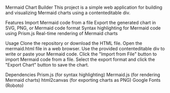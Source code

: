 Mermaid Chart Builder
This project is a simple web application for building and visualizing Mermaid charts using a contenteditable div.

Features
Import Mermaid code from a file
Export the generated chart in SVG, PNG, or Mermaid code format
Syntax highlighting for Mermaid code using Prism.js
Real-time rendering of Mermaid charts

Usage
Clone the repository or download the HTML file.
Open the mermaid.html file in a web browser.
Use the provided contenteditable div to write or paste your Mermaid code.
Click the "Import from File" button to import Mermaid code from a file.
Select the export format and click the "Export Chart" button to save the chart.

Dependencies
Prism.js (for syntax highlighting)
Mermaid.js (for rendering Mermaid charts)
html2canvas (for exporting charts as PNG)
Google Fonts (Roboto)
